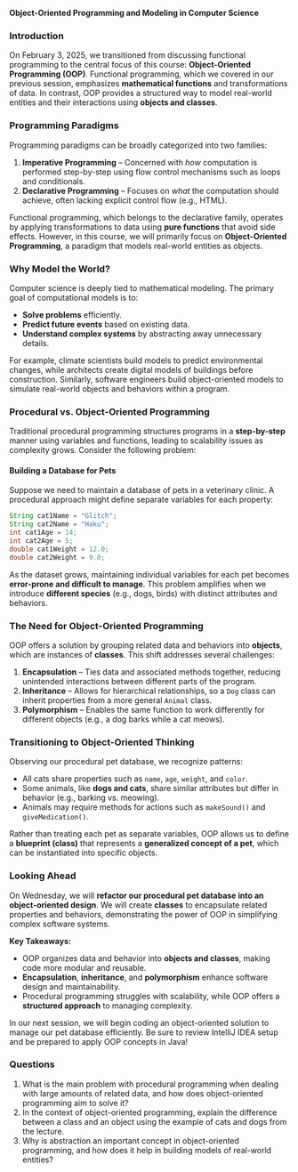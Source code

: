 **Object-Oriented Programming and Modeling in Computer Science**

### **Introduction**
On February 3, 2025, we transitioned from discussing functional programming to the central focus of this course: **Object-Oriented Programming (OOP)**. Functional programming, which we covered in our previous session, emphasizes **mathematical functions** and transformations of data. In contrast, OOP provides a structured way to model real-world entities and their interactions using **objects and classes**.

### **Programming Paradigms**
Programming paradigms can be broadly categorized into two families:
1. **Imperative Programming** – Concerned with *how* computation is performed step-by-step using flow control mechanisms such as loops and conditionals.
2. **Declarative Programming** – Focuses on *what* the computation should achieve, often lacking explicit control flow (e.g., HTML).

Functional programming, which belongs to the declarative family, operates by applying transformations to data using **pure functions** that avoid side effects. However, in this course, we will primarily focus on **Object-Oriented Programming**, a paradigm that models real-world entities as objects.

### **Why Model the World?**
Computer science is deeply tied to mathematical modeling. The primary goal of computational models is to:
- **Solve problems** efficiently.
- **Predict future events** based on existing data.
- **Understand complex systems** by abstracting away unnecessary details.

For example, climate scientists build models to predict environmental changes, while architects create digital models of buildings before construction. Similarly, software engineers build object-oriented models to simulate real-world objects and behaviors within a program.

### **Procedural vs. Object-Oriented Programming**
Traditional procedural programming structures programs in a **step-by-step** manner using variables and functions, leading to scalability issues as complexity grows. Consider the following problem:

#### **Building a Database for Pets**
Suppose we need to maintain a database of pets in a veterinary clinic. A procedural approach might define separate variables for each property:
```java
String cat1Name = "Glitch";
String cat2Name = "Haku";
int cat1Age = 14;
int cat2Age = 5;
double cat1Weight = 12.0;
double cat2Weight = 9.0;
```
As the dataset grows, maintaining individual variables for each pet becomes **error-prone and difficult to manage**. This problem amplifies when we introduce **different species** (e.g., dogs, birds) with distinct attributes and behaviors.

### **The Need for Object-Oriented Programming**
OOP offers a solution by grouping related data and behaviors into **objects**, which are instances of **classes**. This shift addresses several challenges:
1. **Encapsulation** – Ties data and associated methods together, reducing unintended interactions between different parts of the program.
2. **Inheritance** – Allows for hierarchical relationships, so a `Dog` class can inherit properties from a more general `Animal` class.
3. **Polymorphism** – Enables the same function to work differently for different objects (e.g., a dog barks while a cat meows).

### **Transitioning to Object-Oriented Thinking**
Observing our procedural pet database, we recognize patterns:
- All cats share properties such as `name`, `age`, `weight`, and `color`.
- Some animals, like **dogs and cats**, share similar attributes but differ in behavior (e.g., barking vs. meowing).
- Animals may require methods for actions such as `makeSound()` and `giveMedication()`.

Rather than treating each pet as separate variables, OOP allows us to define a **blueprint (class)** that represents a **generalized concept of a pet**, which can be instantiated into specific objects.

### **Looking Ahead**
On Wednesday, we will **refactor our procedural pet database into an object-oriented design**. We will create **classes** to encapsulate related properties and behaviors, demonstrating the power of OOP in simplifying complex software systems.

**Key Takeaways:**
- OOP organizes data and behavior into **objects and classes**, making code more modular and reusable.
- **Encapsulation**, **inheritance**, and **polymorphism** enhance software design and maintainability.
- Procedural programming struggles with scalability, while OOP offers a **structured approach** to managing complexity.

In our next session, we will begin coding an object-oriented solution to manage our pet database efficiently. Be sure to review IntelliJ IDEA setup and be prepared to apply OOP concepts in Java!

### **Questions**
1. What is the main problem with procedural programming when dealing with large amounts of related data, and how does object-oriented programming aim to solve it?
2. In the context of object-oriented programming, explain the difference between a class and an object using the example of cats and dogs from the lecture.
3. Why is abstraction an important concept in object-oriented programming, and how does it help in building models of real-world entities?